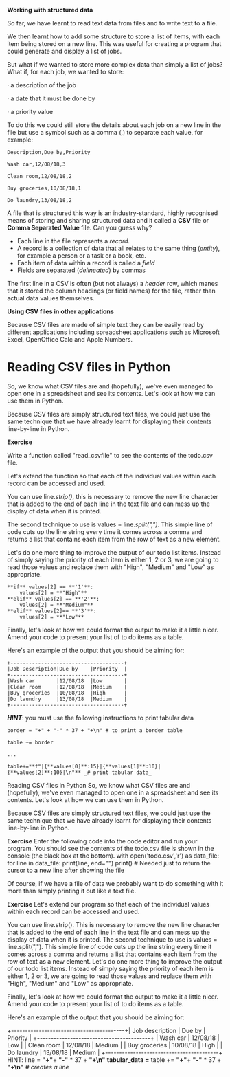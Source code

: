 **Working with structured data**

So far, we have learnt to read text data from files and to write text to a file. 

 
 We then learnt how to add some structure to store a list of items, with each item being stored on a new line. This was useful for creating a program that could generate and display a list of jobs.

 
 

But what if we wanted to store more complex data than simply a list of jobs? What if, for each job, we wanted to store:

· a description of the job

· a date that it must be done by

· a priority value

 
 

To do this we could still store the details about each job on a new line in the file but use a symbol such as a comma (,) to separate each value, for example:

 
 

```
Description,Due by,Priority
```

```
Wash car,12/08/18,3
```

```
Clean room,12/08/18,2
```

```
Buy groceries,10/08/18,1
```

```
Do laundry,13/08/18,2
```

A file that is structured this way is an industry-standard, highly recognised means of storing and sharing structured data and it called a **CSV** file or **Comma Separated Value** file. Can you guess why?

 


- Each line in the file represents a _record._
- A record is a collection of data that all relates to the same thing (_entity_), for example a person or a task or a book, etc.
- Each item of data within a record is called a _field_
- Fields are separated (_delineated_) by commas

 
 

The first line in a CSV is often (but not always) a _header_ row, which manes that it stored the column headings (or field names) for the file, rather than actual data values themselves.

 
 

**Using CSV files in other applications**

 
Because CSV files are made of simple text they can be easily read by different applications including spreadsheet applications such as Microsoft Excel, OpenOffice Calc and Apple Numbers. 

 
 

# Reading CSV files in Python

So, we know what CSV files are and (hopefully), we've even managed to open one in a spreadsheet and see its contents. Let's look at how we can use them in Python.

 
 

Because CSV files are simply structured text files, we could just use the same technique that we have already learnt for displaying their contents line-by-line in Python.

 
 

**Exercise**

Write a function called "read_csvfile" to  see the contents of the todo.csv file. 

Let's extend the function so that each of the individual values within each record can be accessed and used.

You can use line._strip()_, this is necessary to remove the new line character that is added to the end of each line in the text file and can mess up the display of data when it is printed.

The second technique to use is values = line._split(",")_. This simple line of code cuts up the line string every time it comes across a comma and returns a list that contains each item from the row of text as a new element.

Let's do one more thing to improve the output of our todo list items. Instead of simply saying the priority of each item is either 1, 2 or 3, we are going to read those values and replace them with "High", "Medium" and "Low" as appropriate.

```
**if** values[2] == **'1'**:
    values[2] = **"High"**
**elif** values[2] == **'2'**:
    values[2] = **"Medium"**
**elif** values[2]== **'3'**:
    values[2] = **"Low"**
```

Finally, let's look at how we could format the output to make it a little nicer. Amend your code to present your list of to do items as a table.
 
 

Here's an example of the output that you should be aiming for:

 

```
+-------------------------------------+
|Job Description|Due by    |Priority  |
+-------------------------------------+
|Wash car       |12/08/18  |Low       |
|Clean room     |12/08/18  |Medium    |
|Buy groceries  |10/08/18  |High      |
|Do laundry     |13/08/18  |Medium    |
+-------------------------------------+
```

_**HINT**_: you must use the following instructions  to print tabular data

```
border = "+" + "-" * 37 + "+\n" # to print a border table
```

```
table += border
```

```
...
```

```
table+=**f"|{**values[0]**:15}|{**values[1]**:10}|{**values[2]**:10}|\n"** _# print tabular data_
```

 
 
 Reading CSV files in Python
 So, we know what CSV files are and (hopefully), we've even managed to open one in a spreadsheet and see its contents. Let's look at how we can use them in Python.
 
 
 
 Because CSV files are simply structured text files, we could just use the same technique that we have already learnt for displaying their contents line-by-line in Python.
 
 
 
 **Exercise**
 Enter the following code into the code editor and run your program. You should see the contents of the todo.csv file is shown in the console (the black box at the bottom).
 with open('todo.csv','r') as data_file: for line in data_file:
 print(line, end="")
print() # Needed just to return the cursor to a new line after showing the file 
 
 
 Of course, if we have a file of data we probably want to do something with it more than simply printing it out like a text file.
 
 
 
 **Exercise**
 Let's extend our program so that each of the individual values within each record can be accessed and used.
 
 You can use line.strip(). This is necessary to remove the new line character that is added to the end of each line in the text file and can mess up the display of data when it is printed.
 The second technique to use is values = line.split(","). This simple line of code cuts up the line string every time it comes across a comma and returns a list that contains each item from the row of text as a new element.
 Let's do one more thing to improve the output of our todo list items. Instead of simply saying the priority of each item is either 1, 2 or 3, we are going to read those values and replace them with "High", "Medium" and "Low" as appropriate.
  
  Finally, let's look at how we could format the output to make it a little nicer. Amend your code to present your list of to do items as a table.
 
 
  Here's an example of the output that you should be aiming for:
 
 
 
 +-----------------------------------------+| Job description | Due by | Priority |
+-----------------------------------------+
| Wash car | 12/08/18 | Low |
| Clean room | 12/08/18 | Medium |
| Buy groceries | 10/08/18 | High |
| Do laundry | 13/08/18 | Medium |
+-----------------------------------------+  
  HINT: 
 line =   **"+"**+ **"-"** * 37 + **"+\n"** 
 **tabular_data =** 
 table += **"+"**+ **"-"** * 37 + **"+\n"** _# creates a line_
 